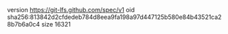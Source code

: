 version https://git-lfs.github.com/spec/v1
oid sha256:813842d2cfdedeb784d8eea9fa198a97d447125b580e84b43521ca28b7b6a0c4
size 16321
